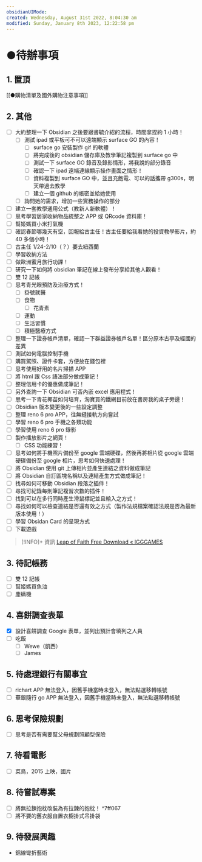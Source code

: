 ```yaml
---
obsidianUIMode: 
created: Wednesday, August 31st 2022, 8:04:30 am
modified: Sunday, January 8th 2023, 12:22:58 pm
---
```


# ●待辦事項
## 1. 置頂
[[●購物清單及國外購物注意事項]]
## 2. 其他
- [ ] 大約整理一下 Obsidian 之後要跟書毓介紹的流程，時間拿捏約 1 小時！
	- [ ] 測試 ipad 或平板可不可以遠端顯示 surface GO 的內容！
		- [ ] surface go 安裝製作 gif 的軟體
		- [ ] 將完成後的 obsidian 儲存庫及教學筆記複製到 surface go 中
		- [ ] 測試一下 surface GO 錄音及錄影情形，將我說的部分錄音
		- [ ] 確認一下 ipad 遠端連線顯示操作畫面之情形！
		- [ ] 資料複製到 surface GO 中，並且充飽電、可以的話攜帶 g300s，明天帶過去教學
		- [ ] 建立一個 github 的帳密並給她使用
	- [ ] 詢問她的需求，增加一些實務操作的部分
- [ ] 建立一套教學通用公式（教新人新軟體）！
- [ ] 思考學習居家收納物品統整之 APP 或 QRcode 資料庫！
- [ ] 幫姬媽買小米打氣機
- [ ] 確認春節哪幾天有空，回報給古主任！古主任要給我看她的投資教學影片，約 40 多個小時！
- [ ] 古主任 1/24-2/10（？）要去紐西蘭
- [ ] 學習收納方法
- [ ] 做歐洲蜜月旅行功課！
- [ ] 研究一下如何將 obsidian 筆記在線上發布分享給其他人觀看！
- [ ] 雙 12 記帳
- [ ] 思考青光眼預防及治療方式！
	- [ ] 掛號就醫
	- [ ] 食物
		- [ ] 花青素
	- [ ] 運動
	- [ ] 生活習慣
	- [ ] 積極醫療方式
- [ ] 整理一下證券帳戶清單，確認一下群益證券帳戶名單！區分原本古亭及經國的差異
- [ ] 測試如何電腦控制手機
- [ ] 購買駕照、證件卡套，方便放在錢包裡
- [ ] 思考使用好用的名片掃描 APP
- [ ] 將 html 跟 Css 語法部分做成筆記！
- [ ] 整理信用卡的優惠做成筆記！
- [ ] 另外查詢一下 Obsidian 可否內嵌 excel 應用程式！
- [ ] 思考一下青花椰苗如何培育，淘寶買的鐵網目前放在書房我的桌子旁邊！
- [ ] Obsidian 版本變更後的一些設定調整
- [ ] 整理 reno 6 pro APP，往無縫接軌方向嘗試 
- [ ] 學習 reno 6 pro 手機之各類功能
- [ ] 學習使用 reno 6 pro 錄影
- [ ] 製作播放影片之網頁！
	- [ ] CSS 功能練習！
- [ ] 思考如何將手機照片備份至 google 雲端硬碟，然後再將相片從 google 雲端硬碟備份至 google 相片，思考如何快速處理！
- [ ] 將 Obsidian 使用 git 上傳相片並產生連結之資料做成筆記
- [ ] 將 Obsidian 自訂區塊名稱以及連結產生方式做成筆記！
- [ ] 找尋如何可移動 Obsidian 段落之插件！
- [ ] 尋找可紀錄每則筆記複習次數的插件！
- [ ] 找到可以在多行同時產生滑鼠標記並且輸入之方式！
- [ ] 尋找如何可以檢查連結是否還有效之方式（製作法規檔案確認法規是否為最新版本使用！）
- [ ] 學習 Obsidan Card 的呈現方式
- [ ] 下載遊戲 

 > [!INFO]+ 資訊
> [Leap of Faith Free Download « IGGGAMES](https://igg-games.com/leap-of-faith-free-download.html)
## 3. 待記帳務
- [ ] 雙 12 記帳
- [ ] 幫姬媽買魚油
- [ ] 塵螨機

## 4. 喜餅調查表單
- [x] 設計喜餅調查 Google 表單，並列出預計會填列之人員
- [ ] 吃飯
	- [ ] Wewe（凱西）
	- [ ] James

## 5. 待處理銀行有關事宜
- [ ] richart APP 無法登入，因舊手機當時未登入，無法點選移轉帳號
- [ ] 華銀隨行 go APP 無法登入，因舊手機當時未登入，無法點選移轉帳號

## 6. 思考保險規劃
- [ ] 思考是否有需要幫父母規劃照顧型保險

## 7. 待看電影
- [ ] 菜鳥，2015 上映，國片

## 8. 待嘗試專案
- [ ] 將無拉鍊抱枕改裝為有拉鍊的抱枕！ ^7ff067
- [ ] 將不要的舊衣服自置衣櫥掛式吊掛袋

## 9. 待發展興趣
- 鋁線彎折藝術